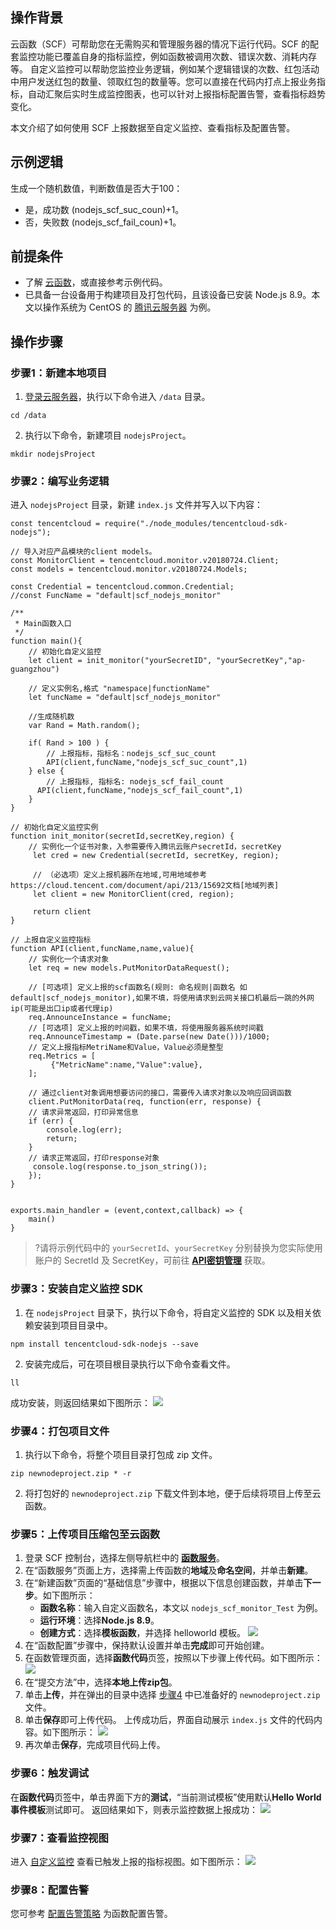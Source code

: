 ## 操作背景
云函数（SCF）可帮助您在无需购买和管理服务器的情况下运行代码。SCF 的配套监控功能已覆盖自身的指标监控，例如函数被调用次数、错误次数、消耗内存等。
自定义监控可以帮助您监控业务逻辑，例如某个逻辑错误的次数、红包活动中用户发送红包的数量、领取红包的数量等。您可以直接在代码内打点上报业务指标，自动汇聚后实时生成监控图表，也可以针对上报指标配置告警，查看指标趋势变化。

本文介绍了如何使用 SCF 上报数据至自定义监控、查看指标及配置告警。

## 示例逻辑
生成一个随机数值，判断数值是否大于100：
 - 是，成功数 (nodejs_scf_suc_coun)+1。
 - 否，失败数 (nodejs_scf_fail_coun)+1。


##  前提条件
- 了解 [云函数](https://cloud.tencent.com/document/product/583)，或直接参考示例代码。
- 已具备一台设备用于构建项目及打包代码，且该设备已安装 Node.js 8.9。本文以操作系统为 CentOS 的 [腾讯云服务器](https://cloud.tencent.com/product/cvm) 为例。



##  操作步骤

### 步骤1：新建本地项目
1. [登录云服务器](https://cloud.tencent.com/document/product/213/5436)，执行以下命令进入 `/data` 目录。
```
cd /data
```
2. 执行以下命令，新建项目 `nodejsProject`。
```
mkdir nodejsProject
```


### 步骤2：编写业务逻辑
进入 `nodejsProject` 目录，新建 `index.js` 文件并写入以下内容：
```
const tencentcloud = require("./node_modules/tencentcloud-sdk-nodejs");

// 导入对应产品模块的client models。
const MonitorClient = tencentcloud.monitor.v20180724.Client;
const models = tencentcloud.monitor.v20180724.Models;

const Credential = tencentcloud.common.Credential;
//const FuncName = "default|scf_nodejs_monitor"

/**  
 * Main函数入口
 */
function main(){
    // 初始化自定义监控
    let client = init_monitor("yourSecretID", "yourSecretKey","ap-guangzhou")

    // 定义实例名,格式 "namespace|functionName"
    let funcName = "default|scf_nodejs_monitor"

    //生成随机数
    var Rand = Math.random();

    if( Rand > 100 ) {
        // 上报指标，指标名：nodejs_scf_suc_count
        API(client,funcName,"nodejs_scf_suc_count",1)
    } else {
        // 上报指标, 指标名: nodejs_scf_fail_count
      API(client,funcName,"nodejs_scf_fail_count",1)
    }
}

// 初始化自定义监控实例
function init_monitor(secretId,secretKey,region) {
	// 实例化一个证书对象，入参需要传入腾讯云账户secretId，secretKey
	 let cred = new Credential(secretId, secretKey, region);
	
	 // （必选项）定义上报机器所在地域,可用地域参考https://cloud.tencent.com/document/api/213/15692文档[地域列表]
	 let client = new MonitorClient(cred, region);
	
	 return client 
}

// 上报自定义监控指标
function API(client,funcName,name,value){	
    // 实例化一个请求对象
    let req = new models.PutMonitorDataRequest();

    // [可选项] 定义上报的scf函数名(规则: 命名规则|函数名 如default|scf_nodejs_monitor),如果不填，将使用请求到云网关接口机最后一跳的外网ip(可能是出口ip或者代理ip)
    req.AnnounceInstance = funcName;
    // [可选项] 定义上报的时间戳，如果不填，将使用服务器系统时间戳
    req.AnnounceTimestamp = (Date.parse(new Date()))/1000;
    // 定义上报指标MetriName和Value，Value必须是整型
    req.Metrics = [
         {"MetricName":name,"Value":value},
    ];

    // 通过client对象调用想要访问的接口，需要传入请求对象以及响应回调函数
    client.PutMonitorData(req, function(err, response) {
    // 请求异常返回，打印异常信息
    if (err) {
        console.log(err);
        return;
    }
    // 请求正常返回，打印response对象
     console.log(response.to_json_string());
    });
}


exports.main_handler = (event,context,callback) => {
    main()
}
```
>?请将示例代码中的 `yourSecretId`、`yourSecretKey` 分别替换为您实际使用账户的 SecretId 及 SecretKey，可前往 **[API密钥管理](https://console.cloud.tencent.com/cam/capi)** 获取。
>



### 步骤3：安装自定义监控 SDK
1. 在 `nodejsProject` 目录下，执行以下命令，将自定义监控的 SDK 以及相关依赖安装到项目目录中。
```
npm install tencentcloud-sdk-nodejs --save
```
2. 安装完成后，可在项目根目录执行以下命令查看文件。
```
ll
```
成功安装，则返回结果如下图所示：
![](https://main.qcloudimg.com/raw/20730a7b44055f70c359fb8a4f3b77fe.png)


### 步骤4：打包项目文件[](id:Step4)
1. 执行以下命令，将整个项目目录打包成 zip 文件。
```
zip newnodeproject.zip * -r
```
2. 将打包好的 `newnodeproject.zip` 下载文件到本地，便于后续将项目上传至云函数。

### 步骤5：上传项目压缩包至云函数
1. 登录 SCF 控制台，选择左侧导航栏中的 **[函数服务](https://console.cloud.tencent.com/scf/list)**。
2. 在“函数服务”页面上方，选择需上传函数的**地域**及**命名空间**，并单击**新建**。
3. 在“新建函数”页面的“基础信息”步骤中，根据以下信息创建函数，并单击**下一步**。如下图所示： 
	- **函数名称**：输入自定义函数名，本文以 `nodejs_scf_monitor_Test` 为例。
	- **运行环境**：选择**Node.js 8.9**。
	- **创建方式**：选择**模板函数**，并选择 helloworld 模板。
![](https://main.qcloudimg.com/raw/cfd27141e0f0cfb105dd29079af3f085.png)
4. 在“函数配置”步骤中，保持默认设置并单击**完成**即可开始创建。
5. 在函数管理页面，选择**函数代码**页签，按照以下步骤上传代码。如下图所示： 
![](https://main.qcloudimg.com/raw/b5f74a3d13fa93d094a9a52abe0842a8.png)
  1. 在“提交方法”中，选择**本地上传zip包**。
  2. 单击**上传**，并在弹出的目录中选择 [步骤4](#Step4) 中已准备好的 `newnodeproject.zip` 文件。
  3. 单击**保存**即可上传代码。
  上传成功后，界面自动展示 `index.js` 文件的代码内容。如下图所示： 
![](https://main.qcloudimg.com/raw/72e5320b1b8796bc4835a1b85176ad53.png)
  4. 再次单击**保存**，完成项目代码上传。



### 步骤6：触发调试
在**函数代码**页签中，单击界面下方的**测试**，“当前测试模板”使用默认**Hello World事件模板**测试即可。
返回结果如下，则表示监控数据上报成功：
![](https://main.qcloudimg.com/raw/16b4d049cfcb5869fe1d406bc2c35b34.png)

### 步骤7：查看监控视图
进入 [自定义监控](https://console.cloud.tencent.com/monitor/indicator-view) 查看已触发上报的指标视图。如下图所示： 
![](https://main.qcloudimg.com/raw/3bd4bb80c9644ce06a8b7ef9bddcd4c2.png)
### 步骤8：配置告警
您可参考 [配置告警策略](https://cloud.tencent.com/document/product/397/40223) 为函数配置告警。



